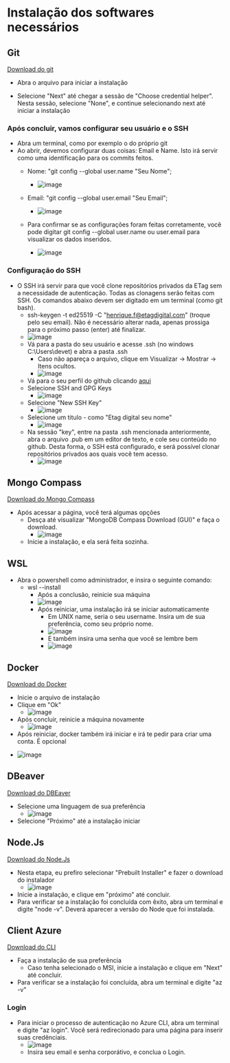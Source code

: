 
# Instalação dos softwares necessários

## Git

[Download do git](https://git-scm.com/download)

* Abra o arquivo para iniciar a instalação

* Selecione "Next" até chegar a sessão de "Choose credential helper". Nesta sessão, selecione "None", e continue selecionando next até iniciar a instalação

### Após concluir, vamos configurar seu usuário e o SSH

* Abra um terminal, como por exemplo o do próprio git
* Ao abrir, devemos configurar duas coisas: Email e Name. Isto irá servir como uma identificação para os commits feitos.
  - Nome: "git config --global user.name "Seu Nome";
    - ![image](https://github.com/user-attachments/assets/f6ca7be2-61b9-4cfb-aad5-e4a9432674b1)

  - Email: "git config --global user.email "Seu Email";
    - ![image](https://github.com/user-attachments/assets/85cc7756-151d-413b-9b98-b99ecc157e6b)
  - Para confirmar se as configurações foram feitas corretamente, você pode digitar git config --global user.name ou user.email para visualizar os dados inseridos.
    - ![image](https://github.com/user-attachments/assets/5d5e00af-2d6a-4933-87bd-e392df5c894e)
   
### Configuração do SSH
* O SSH irá servir para que você clone repositórios privados da ETag sem a necessidade de autenticação. Todas as clonagens serão feitas com SSH. Os comandos abaixo devem ser digitado em um terminal (como git bash).
    - ssh-keygen -t ed25519 -C "henrique.f@etagdigital.com" (troque pelo seu email). Não é necessário alterar nada, apenas prossiga para o próximo passo (enter) até finalizar.
    - ![image](https://github.com/user-attachments/assets/1ce98afd-72ca-4a68-95a4-c05dc8d52c1a)
    - Vá para a pasta do seu usuário e acesse .ssh (no windows C:\Users\devet) e abra a pasta .ssh
      - Caso não apareça o arquivo, clique em Visualizar -> Mostrar -> Itens ocultos.
      - ![image](https://github.com/user-attachments/assets/90966463-0e6e-43db-92f4-784c4a5954ff)
    - Vá para o seu perfil do github clicando [aqui](https://github.com/settings/profile)
    - Selecione SSH and GPG Keys
      - ![image](https://github.com/user-attachments/assets/62f1fb7f-6f79-4f34-b3c1-1e9f57da3460)
    - Selecione "New SSH Key"
      - ![image](https://github.com/user-attachments/assets/9bb9241a-b1d3-4281-a5f7-0f3e4ed3c449)
    - Selecione um titulo - como "Etag digital seu nome"
      - ![image](https://github.com/user-attachments/assets/ca3aee86-1b77-4273-bb23-fa97ac50277a)
    - Na sessão "key", entre na pasta .ssh mencionada anteriormente, abra o arquivo .pub em um editor de texto, e cole seu conteúdo no github. Desta forma, o SSH está configurado, e será possível clonar repositórios privados aos quais você tem acesso.
      - ![image](https://github.com/user-attachments/assets/0d94b7cb-f039-48a8-aa3f-ece1a6fe7a2f)

## Mongo Compass

[Download do Mongo Compass](https://www.mongodb.com/try/download/compass)

* Após acessar a página, você terá algumas opções
  - Desça até visualizar "MongoDB Compass Download (GUI)" e faça o download.
    - ![image](https://github.com/user-attachments/assets/85308c62-d21d-457f-a495-6bbb4961008e)
  - Inicie a instalação, e ela será feita sozinha.
 
## WSL

* Abra o powershell como administrador, e insira o seguinte comando:
  - wsl --install
    - Após a conclusão, reinicie sua máquina
    - ![image](https://github.com/user-attachments/assets/302f9c74-8ddd-4c90-9fe6-f2d5d84611a4)
    - Após reiniciar, uma instalação irá se iniciar automaticamente
      - Em UNIX name, seria o seu username. Insira um de sua preferência, como seu próprio nome.
      - ![image](https://github.com/user-attachments/assets/dd55f6df-4f38-45c7-ba76-a89e97c85378)
      - E também insira uma senha que você se lembre bem
      - ![image](https://github.com/user-attachments/assets/8c75cf60-72b0-4418-b279-ee2500d7821d)

## Docker

[Download do Docker](https://www.docker.com/)

* Inicie o arquivo de instalação
* Clique em "Ok"
  - ![image](https://github.com/user-attachments/assets/abed9a88-2daa-46a5-8b7f-e67053fb3c8c)
* Após concluir, reinicie a máquina novamente
  - ![image](https://github.com/user-attachments/assets/4c97cfe6-a054-40d6-be86-e3287f6817fe)
 * Após reiniciar, docker também irá iniciar e irá te pedir para criar uma conta. É opcional
  - ![image](https://github.com/user-attachments/assets/e7fabbc4-3510-43c0-93ed-c0e5da55a812)

## DBeaver

[Download do DBEaver](https://dbeaver.io/download/)

* Selecione uma linguagem de sua preferência
  - ![image](https://github.com/user-attachments/assets/0a00f01f-e561-4bcc-a402-9b9024705937)
* Selecione "Próximo" até a instalação iniciar

## Node.Js

[Download do Node.Js](https://nodejs.org/en/download/package-manager)

* Nesta etapa, eu prefiro selecionar "Prebuilt Installer" e fazer o download do instalador
  - ![image](https://github.com/user-attachments/assets/202cc752-f095-44d1-85dc-17c82b3bf73b)
* Inicie a instalação, e clique em "próximo" até concluir.
* Para verificar se a instalação foi concluída com êxito, abra um terminal e digite "node -v". Deverá aparecer a versão do Node que foi instalada.

## Client Azure

[Download do CLI](https://learn.microsoft.com/pt-br/cli/azure/install-azure-cli-windows?tabs=azure-cli)

* Faça a instalação de sua preferência
  - Caso tenha selecionado o MSI, inicie a instalação e clique em "Next" até concluir.
* Para verificar se a instalação foi concluída, abra um terminal e digite "az -v"

### Login

* Para iniciar o processo de autenticação no Azure CLI, abra um terminal e digite "az login". Você será redirecionado para uma página para inserir suas credênciais.
  - ![image](https://github.com/user-attachments/assets/aa49f159-f76b-44f4-9c25-b52eaa0886e9)
  - Insira seu email e senha corporátivo, e conclua o Login.
